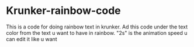 # Krunker-rainbow-code
This is a code for doing rainbow text in krunker.
Ad this code under the text color from the text u want to have in rainbow.
"2s" is the animation speed u can edit it like u want
